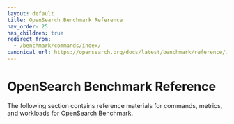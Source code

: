 ```yaml
---
layout: default
title: OpenSearch Benchmark Reference
nav_order: 25
has_children: true
redirect_from:
  - /benchmark/commands/index/
canonical_url: https://opensearch.org/docs/latest/benchmark/reference/index/
---
```


# OpenSearch Benchmark Reference

The following section contains reference materials for commands, metrics, and workloads for OpenSearch Benchmark.